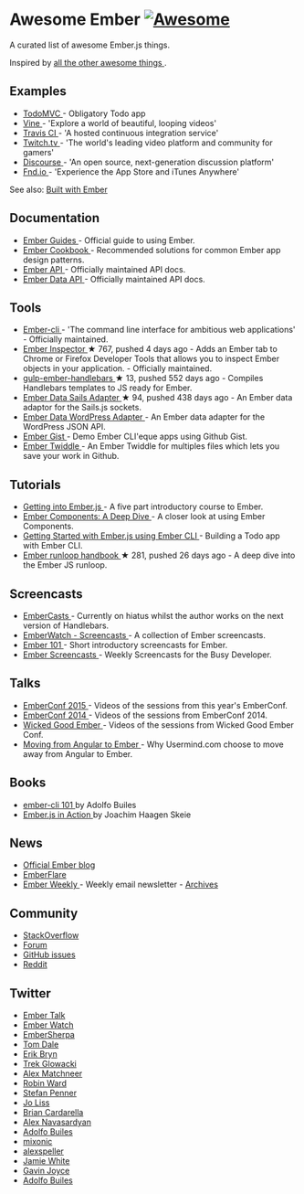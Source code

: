 <h1>
 Awesome Ember
 <a href="https://github.com/sindresorhus/awesome">
  <img alt="Awesome" src="https://cdn.rawgit.com/sindresorhus/awesome/d7305f38d29fed78fa85652e3a63e154dd8e8829/media/badge.svg"/>
 </a>
</h1>
<p>
 A curated list of awesome Ember.js things.
</p>
<p>
 Inspired by
 <a href="https://github.com/bayandin/awesome-awesomeness">
  all the other awesome things
 </a>
 .
</p>
<h2>
 Examples
</h2>
<ul>
 <li>
  <a href="http://todomvc.com/examples/emberjs/">
   TodoMVC
  </a>
  - Obligatory Todo app
 </li>
 <li>
  <a href="https://vine.co/">
   Vine
  </a>
  - 'Explore a world of beautiful, looping videos'
 </li>
 <li>
  <a href="https://travis-ci.org/">
   Travis CI
  </a>
  - 'A hosted continuous integration service'
 </li>
 <li>
  <a href="http://www.twitch.tv/directory">
   Twitch.tv
  </a>
  - 'The world's leading video platform and community for gamers'
 </li>
 <li>
  <a href="http://try.discourse.org/">
   Discourse
  </a>
  - 'An open source, next-generation discussion platform'
 </li>
 <li>
  <a href="https://fnd.io/">
   Fnd.io
  </a>
  - 'Experience the App Store and iTunes Anywhere'
 </li>
</ul>
<p>
 See also:
 <a href="http://builtwithember.io/">
  Built with Ember
 </a>
</p>
<h2>
 Documentation
</h2>
<ul>
 <li>
  <a href="http://emberjs.com/guides/">
   Ember Guides
  </a>
  - Official guide to using Ember.
 </li>
 <li>
  <a href="http://emberjs.com/guides/cookbook/">
   Ember Cookbook
  </a>
  - Recommended solutions for common Ember app design patterns.
 </li>
 <li>
  <a href="http://emberjs.com/api">
   Ember API
  </a>
  - Officially maintained API docs.
 </li>
 <li>
  <a href="http://emberjs.com/api/data">
   Ember Data API
  </a>
  - Officially maintained API docs.
 </li>
</ul>
<h2>
 Tools
</h2>
<ul>
 <li>
  <a href="http://www.ember-cli.com/">
   Ember-cli
  </a>
  - 'The command line interface for ambitious web applications' - Officially maintained.
 </li>
 <li>
  <a href="https://github.com/emberjs/ember-inspector">
   Ember Inspector
  </a>
  <span>
   &#9733 767, pushed 4 days ago
  </span>
  - Adds an Ember tab to Chrome or Firefox Developer Tools that allows you to inspect Ember objects in your application. - Officially maintained.
 </li>
 <li>
  <a href="https://github.com/fuseelements/gulp-ember-handlebars">
   gulp-ember-handlebars
  </a>
  <span>
   &#9733 13, pushed 552 days ago
  </span>
  - Compiles Handlebars templates to JS ready for Ember.
 </li>
 <li>
  <a href="https://github.com/bmac/ember-data-sails-adapter">
   Ember Data Sails Adapter
  </a>
  <span>
   &#9733 94, pushed 438 days ago
  </span>
  - An Ember data adaptor for the Sails.js sockets.
 </li>
 <li>
  <a href="https://github.com/HeyHumanoid/Ember-Data-WordPress/">
   Ember Data WordPress Adapter
  </a>
  - An Ember data adapter for the WordPress JSON API.
 </li>
 <li>
  <a href="http://ember-gist.joostdvrs.com/">
   Ember Gist
  </a>
  - Demo Ember CLI'eque apps using Github Gist.
 </li>
 <li>
  <a href="http://twiddle.joostdvrs.com/">
   Ember Twiddle
  </a>
  - An Ember Twiddle for multiples files which lets you save your work in Github.
 </li>
</ul>
<h2>
 Tutorials
</h2>
<ul>
 <li>
  <a href="http://code.tutsplus.com/tutorials/getting-into-emberjs--net-30709">
   Getting into Ember.js
  </a>
  - A five part introductory course to Ember.
 </li>
 <li>
  <a href="http://code.tutsplus.com/tutorials/ember-components-a-deep-dive--net-35551">
   Ember Components: A Deep Dive
  </a>
  - A closer look at using Ember Components.
 </li>
 <li>
  <a href="http://thetechcofounder.com/getting-started-with-ember-js-using-ember-cli/">
   Getting Started with Ember.js using Ember CLI
  </a>
  - Building a Todo app with Ember CLI.
 </li>
 <li>
  <a href="https://github.com/eoinkelly/ember-runloop-handbook">
   Ember runloop handbook
  </a>
  <span>
   &#9733 281, pushed 26 days ago
  </span>
  - A deep dive into the Ember JS runloop.
 </li>
</ul>
<h2>
 Screencasts
</h2>
<ul>
 <li>
  <a href="http://www.embercasts.com/">
   EmberCasts
  </a>
  - Currently on hiatus whilst the author works on the next version of Handlebars.
 </li>
 <li>
  <a href="http://emberwatch.com/screencasts.html">
   EmberWatch - Screencasts
  </a>
  - A collection of Ember screencasts.
 </li>
 <li>
  <a href="http://ember101.com/">
   Ember 101
  </a>
  - Short introductory screencasts for Ember.
 </li>
 <li>
  <a href="http://www.emberscreencasts.com/">
   Ember Screencasts
  </a>
  - Weekly Screencasts for the Busy Developer.
 </li>
</ul>
<h2>
 Talks
</h2>
<ul>
 <li>
  <a href="https://www.youtube.com/playlist?list=PLE7tQUdRKcyacwiUPs0CjPYt6tJub4xXU">
   EmberConf 2015
  </a>
  - Videos of the sessions from this year's EmberConf.
 </li>
 <li>
  <a href="https://www.youtube.com/playlist?list=PLE7tQUdRKcyaOyfBnAndJxQ9PNVmKva0d">
   EmberConf 2014
  </a>
  - Videos of the sessions from EmberConf 2014.
 </li>
 <li>
  <a href="https://www.youtube.com/channel/UCwFd5yPBeWsbZHDWc-3KhjA">
   Wicked Good Ember
  </a>
  - Videos of the sessions from Wicked Good Ember Conf.
 </li>
 <li>
  <a href="https://www.youtube.com/watch?v=EFmgLyR-Svo">
   Moving from Angular to Ember
  </a>
  - Why Usermind.com choose to move away from Angular to Ember.
 </li>
</ul>
<h2>
 Books
</h2>
<ul>
 <li>
  <a href="https://leanpub.com/ember-cli-101">
   ember-cli 101
  </a>
  by Adolfo Builes
 </li>
 <li>
  <a href="http://manning.com/skeie/">
   Ember.js in Action
  </a>
  by Joachim Haagen Skeie
 </li>
</ul>
<h2>
 News
</h2>
<ul>
 <li>
  <a href="http://emberjs.com/blog/">
   Official Ember blog
  </a>
 </li>
 <li>
  <a href="https://emberflare.com">
   EmberFlare
  </a>
 </li>
 <li>
  <a href="http://emberweekly.com/">
   Ember Weekly
  </a>
  - Weekly email newsletter -
  <a href="http://us4.campaign-archive2.com/home/?u=ac25c8565ec37f9299ac75ca0&id=e96229d21d">
   Archives
  </a>
 </li>
</ul>
<h2>
 Community
</h2>
<ul>
 <li>
  <a href="http://stackoverflow.com/questions/tagged/ember.js">
   StackOverflow
  </a>
 </li>
 <li>
  <a href="http://discuss.emberjs.com/">
   Forum
  </a>
 </li>
 <li>
  <a href="https://github.com/emberjs/ember.js/issues">
   GitHub issues
  </a>
 </li>
 <li>
  <a href="http://www.reddit.com/r/emberjs/">
   Reddit
  </a>
 </li>
</ul>
<h2>
 Twitter
</h2>
<ul>
 <li>
  <a href="https://twitter.com/emberjstalk">
   Ember Talk
  </a>
 </li>
 <li>
  <a href="https://twitter.com/EmberWatch">
   Ember Watch
  </a>
 </li>
 <li>
  <a href="https://twitter.com/EmberSherpa">
   EmberSherpa
  </a>
 </li>
 <li>
  <a href="https://twitter.com/tomdale">
   Tom Dale
  </a>
 </li>
 <li>
  <a href="https://twitter.com/ebryn">
   Erik Bryn
  </a>
 </li>
 <li>
  <a href="https://twitter.com/trek">
   Trek Glowacki
  </a>
 </li>
 <li>
  <a href="https://twitter.com/machty">
   Alex Matchneer
  </a>
 </li>
 <li>
  <a href="https://twitter.com/eviltrout">
   Robin Ward
  </a>
 </li>
 <li>
  <a href="https://twitter.com/stefanpenner">
   Stefan Penner
  </a>
 </li>
 <li>
  <a href="https://twitter.com/jo_liss">
   Jo Liss
  </a>
 </li>
 <li>
  <a href="https://twitter.com/bcardarella">
   Brian Cardarella
  </a>
 </li>
 <li>
  <a href="https://twitter.com/twokul">
   Alex Navasardyan
  </a>
 </li>
 <li>
  <a href="https://twitter.com/abuiles">
   Adolfo Builes
  </a>
 </li>
 <li>
  <a href="https://twitter.com/mixonic">
   mixonic
  </a>
 </li>
 <li>
  <a href="https://twitter.com/alexspeller">
   alexspeller
  </a>
 </li>
 <li>
  <a href="https://twitter.com/jgwhite">
   Jamie White
  </a>
 </li>
 <li>
  <a href="https://twitter.com/gavinjoyce">
   Gavin Joyce
  </a>
 </li>
 <li>
  <a href="https://twitter.com/abuiles">
   Adolfo Builes
  </a>
 </li>
</ul>
